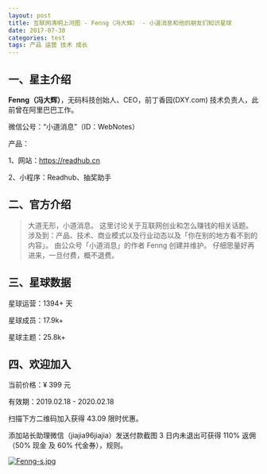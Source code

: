 ```yaml
---
layout: post
title: 互联网清明上河图 - Fenng（冯大辉） - 小道消息和他的朋友们知识星球
date: 2017-07-30
categories: test
tags: 产品 运营 技术 成长
---
```


## 一、星主介绍

**Fenng（冯大辉）**，无码科技创始人、CEO，前丁香园(DXY.com) 技术负责人，此前曾在阿里巴巴工作。

微信公号：“小道消息”（ID：WebNotes）

产品：

1、网站：https://readhub.cn

2、小程序：Readhub、抽奖助手

## 二、官方介绍

> 大道无形，小道消息。
> 这里讨论关于互联网创业和怎么赚钱的相关话题。涉及到：产品、技术、商业模式以及行业动态以及「你在别的地方看不到的内容」。
> 由公众号「小道消息」的作者 Fenng 创建并维护。
> 仔细思量好再进来，一旦付费，概不退费。



## 三、星球数据

星球运营：1394+ 天

星球成员：17.9k+

星球主题：25.8k+


## 四、欢迎加入

当前价格：¥ 399 元

有效期：2019.02.18 - 2020.02.18

扫描下方二维码加入获得 43.09 限时优惠。

添加站长助理微信（jiajia96jiajia）发送付款截图 3 日内未退出可获得 110% 返佣（50% 现金 及 60% 代金券），规则。

[![Fenng-s.jpg](https://i.postimg.cc/Gt8DDDPJ/Fenng-s.jpg)](https://postimg.cc/MfwX2vFv)



